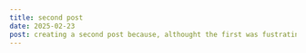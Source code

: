 ```yaml
---
title: second post
date: 2025-02-23
post: creating a second post because, althought the first was fustrating and confusing this second one was so much easier to configure. kinda cool. what shall i achieve tomorrow. 
---
```


